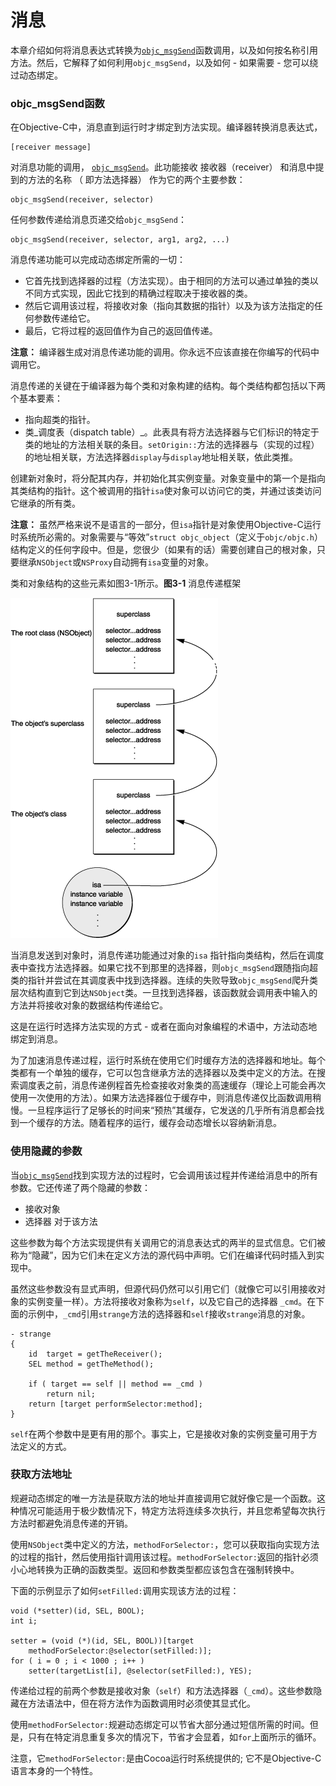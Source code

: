 # 消息

本章介绍如何将消息表达式转换为[`objc_msgSend`](https://developer.apple.com/documentation/objectivec/1456712-objc_msgsend)函数调用，以及如何按名称引用方法。然后，它解释了如何利用`objc_msgSend`，以及如何 - 如果需要 - 您可以绕过动态绑定。

### objc\_msgSend函数

在Objective-C中，消息直到运行时才绑定到方法实现。编译器转换消息表达式，

```text
[receiver message]
```

对消息功能的调用， [`objc_msgSend`](https://developer.apple.com/documentation/objectivec/1456712-objc_msgsend)。此功能接收 接收器（receiver） 和消息中提到的方法的名称 （ 即方法选择器） 作为它的两个主要参数：

```text
objc_msgSend(receiver, selector)
```

任何参数传递给消息页递交给`objc_msgSend`：

```text
objc_msgSend(receiver, selector, arg1, arg2, ...)
```

消息传递功能可以完成动态绑定所需的一切：

* 它首先找到选择器的过程（方法实现）。由于相同的方法可以通过单独的类以不同方式实现，因此它找到的精确过程取决于接收器的类。
* 然后它调用该过程，将接收对象（指向其数据的指针）以及为该方法指定的任何参数传递给它。
* 最后，它将过程的返回值作为自己的返回值传递。

**注意：**  编译器生成对消息传递功能的调用。你永远不应该直接在你编写的代码中调用它。

消息传递的关键在于编译器为每个类和对象构建的结构。每个类结构都包括以下两个基本要素：

* 指向超类的指针。
* 类_调度表（dispatch table）_。此表具有将方法选择器与它们标识的特定于类的地址的方法相关联的条目。`setOrigin::`方法的选择器与（实现的过程）的地址相关联，方法选择器`display`与`display`地址相关联，依此类推。

创建新对象时，将分配其内存，并初始化其实例变量。对象变量中的第一个是指向其类结构的指针。这个被调用的指针`isa`使对象可以访问它的类，并通过该类访问它继承的所有类。

**注意：**  虽然严格来说不是语言的一部分，但`isa`指针是对象使用Objective-C运行时系统所必需的。对象需要与“等效”`struct objc_object`（定义于`objc/objc.h`）结构定义的任何字段中。但是，您很少（如果有的话）需要创建自己的根对象，只要继承`NSObject`或`NSProxy`自动拥有`isa`变量的对象。

类和对象结构的这些元素如图3-1所示。**图3-1**   消息传递框架

![](media/messaging1.gif)

当消息发送到对象时，消息传递功能通过对象的`isa` 指针指向类结构，然后在调度表中查找方法选择器。如果它找不到那里的选择器，则`objc_msgSend`跟随指向超类的指针并尝试在其调度表中找到选择器。连续的失败导致`objc_msgSend`爬升类层次结构直到它到达`NSObject`类。一旦找到选择器，该函数就会调用表中输入的方法并将接收对象的数据结构传递给它。

这是在运行时选择方法实现的方式 - 或者在面向对象编程的术语中，方法动态地绑定到消息。

为了加速消息传递过程，运行时系统在使用它们时缓存方法的选择器和地址。每个类都有一个单独的缓存，它可以包含继承方法的选择器以及类中定义的方法。在搜索调度表之前，消息传递例程首先检查接收对象类的高速缓存（理论上可能会再次使用一次使用的方法）。如果方法选择器位于缓存中，则消息传递仅比函数调用稍慢。一旦程序运行了足够长的时间来“预热”其缓存，它发送的几乎所有消息都会找到一个缓存的方法。随着程序的运行，缓存会动态增长以容纳新消息。

### 使用隐藏的参数

当[`objc_msgSend`](https://developer.apple.com/documentation/objectivec/1456712-objc_msgsend)找到实现方法的过程时，它会调用该过程并传递给消息中的所有参数。它还传递了两个隐藏的参数：

* 接收对象
* 选择器 对于该方法

这些参数为每个方法实现提供有关调用它的消息表达式的两半的显式信息。它们被称为“隐藏”，因为它们未在定义方法的源代码中声明。它们在编译代码时插入到实现中。

虽然这些参数没有显式声明，但源代码仍然可以引用它们（就像它可以引用接收对象的实例变量一样）。方法将接收对象称为`self`，以及它自己的选择器 `_cmd`。在下面的示例中，`_cmd`引用`strange`方法的选择器和`self`接收`strange`消息的对象。

```text
- strange
{
    id  target = getTheReceiver();
    SEL method = getTheMethod();
 
    if ( target == self || method == _cmd )
        return nil;
    return [target performSelector:method];
}
```

`self`在两个参数中是更有用的那个。事实上，它是接收对象的实例变量可用于方法定义的方式。

### 获取方法地址

规避动态绑定的唯一方法是获取方法的地址并直接调用它就好像它是一个函数。这种情况可能适用于极少数情况下，特定方法将连续多次执行，并且您希望每次执行方法时都避免消息传递的开销。

使用`NSObject`类中定义的方法，`methodForSelector:`，您可以获取指向实现方法的过程的指针，然后使用指针调用该过程。`methodForSelector:`返回的指针必须小心地转换为正确的函数类型。返回和参数类型都应该包含在强制转换中。

下面的示例显示了如何`setFilled:`调用实现该方法的过程：

```text
void (*setter)(id, SEL, BOOL);
int i;
 
setter = (void (*)(id, SEL, BOOL))[target
    methodForSelector:@selector(setFilled:)];
for ( i = 0 ; i < 1000 ; i++ )
    setter(targetList[i], @selector(setFilled:), YES);
```

传递给过程的前两个参数是接收对象（`self`）和方法选择器（`_cmd`）。这些参数隐藏在方法语法中，但在将方法作为函数调用时必须使其显式化。

使用`methodForSelector:`规避动态绑定可以节省大部分通过短信所需的时间。但是，只有在特定消息重复多次的情况下，节省才会显着，如`for`上面所示的循环。

注意，它`methodForSelector:`是由Cocoa运行时系统提供的; 它不是Objective-C语言本身的一个特性。

